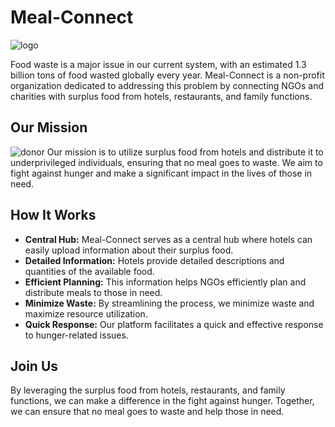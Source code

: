 # Meal-Connect


![logo](https://github.com/Sreenivasan2002/Meal-Connect-DevSoc-23/assets/96988910/a9656f32-4ebb-41b2-9db1-e8b450508bc6)


Food waste is a major issue in our current system, with an estimated 1.3 billion tons of food wasted globally every year. Meal-Connect is a non-profit organization dedicated to addressing this problem by connecting NGOs and charities with surplus food from hotels, restaurants, and family functions.

## Our Mission
![donor](https://github.com/Sreenivasan2002/Meal-Connect-DevSoc-23/assets/96988910/251bb944-bd19-45ff-8fd8-bbfb78dba04c)
Our mission is to utilize surplus food from hotels and distribute it to underprivileged individuals, ensuring that no meal goes to waste. We aim to fight against hunger and make a significant impact in the lives of those in need.

## How It Works

- **Central Hub:** Meal-Connect serves as a central hub where hotels can easily upload information about their surplus food.
- **Detailed Information:** Hotels provide detailed descriptions and quantities of the available food.
- **Efficient Planning:** This information helps NGOs efficiently plan and distribute meals to those in need.
- **Minimize Waste:** By streamlining the process, we minimize waste and maximize resource utilization.
- **Quick Response:** Our platform facilitates a quick and effective response to hunger-related issues.

## Join Us


By leveraging the surplus food from hotels, restaurants, and family functions, we can make a difference in the fight against hunger. Together, we can ensure that no meal goes to waste and help those in need.
